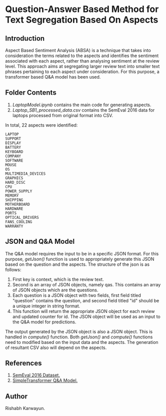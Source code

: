 # Question-Answer Based Method for Text Segregation Based On Aspects

## Introduction

Aspect Based Sentiment Analysis (ABSA) is a technique that takes into consideration the terms related to the aspects and identifies the sentiment associated with each aspect, rather than analysing sentiment at the review level. This approach aims at segregating larger review text into smaller text phrases pertaining to each aspect under consideration. For this purpose, a transformer based Q&A model has been used.

## Folder Contents
1) *LaptopModel.ipynb* contains the main code for generating aspects.<br>
2) *Laptop_SB1_processed_data.csv* contains the SemEval 2016 data for laptops processed from original format into CSV.<br>

In total, 22 aspects were identified:<br>
```
LAPTOP
SUPPORT
DISPLAY
BATTERY
KEYBOARD
COMPANY
SOFTWARE
MOUSE
OS
MULTIMEDIA_DEVICES
GRAPHICS
HARD_DISC
CPU
POWER_SUPPLY
MEMORY
SHIPPING
MOTHERBOARD
HARDWARE
PORTS
OPTICAL_DRIVERS
FANS_COOLING
WARRANTY
```

## JSON and Q&A Model

The Q&A model requires the input to be in a specific JSON format. For this purpose, *getJson()* function is used to appropriately generate this JSON based on the question and the aspects. The structure of the json is as follows:<br>
1) First key is context, which is the review text.<br>
2) Second is an array of JSON objects, namely qas. This contains an array of JSON objects which are the questions.<br>
3) Each question is a JSON object with two fields, first field titled "question" contains the question, and second field titled "id" should be a unique integer in string format.<br>
4) This function will return the appropriate JSON object for each review and updated counter for id. The JSON object will be used as an input to the Q&A model for predictions.<br>

The output generated by the JSON object is also a JSON object. This is handled in *compute()* function. Both *getJson()* and *compute()* functions need to modified based on the input data and the aspects. The generation of resultant CSV also will depend on the aspects.


## References

1) [SemEval 2016 Dataset.](https://alt.qcri.org/semeval2016/task5/)<br>
2) [SimpleTransformer Q&A Model.](https://simpletransformers.ai/docs/qa-model/)


## Author

Rishabh Karwayun.
